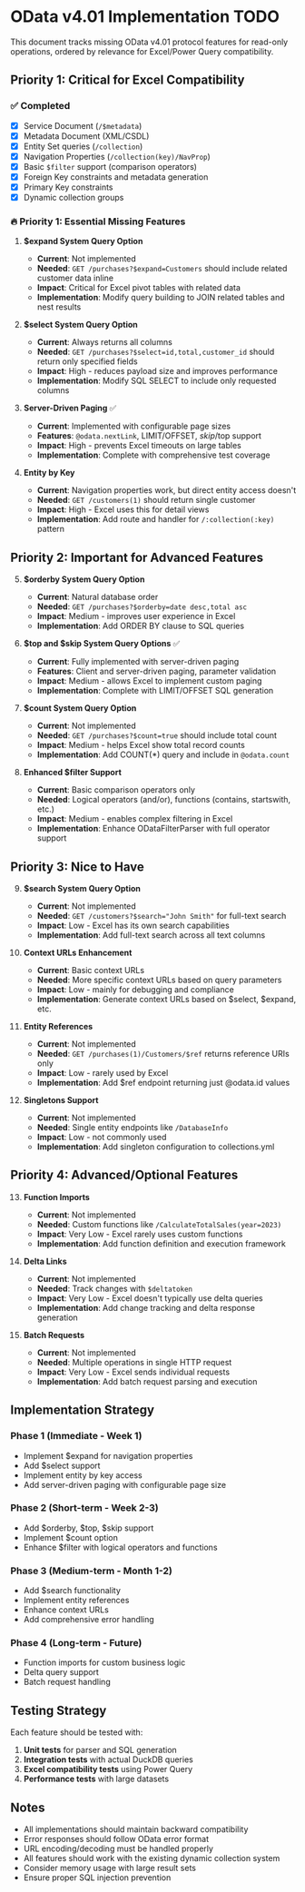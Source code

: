 # OData v4.01 Implementation TODO

This document tracks missing OData v4.01 protocol features for read-only operations, ordered by relevance for Excel/Power Query compatibility.

## Priority 1: Critical for Excel Compatibility

### ✅ Completed
- [x] Service Document (`/$metadata`)
- [x] Metadata Document (XML/CSDL)
- [x] Entity Set queries (`/collection`)
- [x] Navigation Properties (`/collection(key)/NavProp`)
- [x] Basic `$filter` support (comparison operators)
- [x] Foreign Key constraints and metadata generation
- [x] Primary Key constraints
- [x] Dynamic collection groups

### 🔥 Priority 1: Essential Missing Features

1. **$expand System Query Option** 
   - **Current**: Not implemented
   - **Needed**: `GET /purchases?$expand=Customers` should include related customer data inline
   - **Impact**: Critical for Excel pivot tables with related data
   - **Implementation**: Modify query building to JOIN related tables and nest results

2. **$select System Query Option**
   - **Current**: Always returns all columns
   - **Needed**: `GET /purchases?$select=id,total,customer_id` should return only specified fields
   - **Impact**: High - reduces payload size and improves performance
   - **Implementation**: Modify SQL SELECT to include only requested columns

3. **Server-Driven Paging** ✅
   - **Current**: Implemented with configurable page sizes
   - **Features**: `@odata.nextLink`, LIMIT/OFFSET, $skip/$top support
   - **Impact**: High - prevents Excel timeouts on large tables
   - **Implementation**: Complete with comprehensive test coverage

4. **Entity by Key** 
   - **Current**: Navigation properties work, but direct entity access doesn't
   - **Needed**: `GET /customers(1)` should return single customer
   - **Impact**: High - Excel uses this for detail views
   - **Implementation**: Add route and handler for `/:collection(:key)` pattern

## Priority 2: Important for Advanced Features

5. **$orderby System Query Option**
   - **Current**: Natural database order
   - **Needed**: `GET /purchases?$orderby=date desc,total asc`
   - **Impact**: Medium - improves user experience in Excel
   - **Implementation**: Add ORDER BY clause to SQL queries

6. **$top and $skip System Query Options** ✅
   - **Current**: Fully implemented with server-driven paging
   - **Features**: Client and server-driven paging, parameter validation
   - **Impact**: Medium - allows Excel to implement custom paging
   - **Implementation**: Complete with LIMIT/OFFSET SQL generation

7. **$count System Query Option** 
   - **Current**: Not implemented
   - **Needed**: `GET /purchases?$count=true` should include total count
   - **Impact**: Medium - helps Excel show total record counts
   - **Implementation**: Add COUNT(*) query and include in `@odata.count`

8. **Enhanced $filter Support**
   - **Current**: Basic comparison operators only
   - **Needed**: Logical operators (and/or), functions (contains, startswith, etc.)
   - **Impact**: Medium - enables complex filtering in Excel
   - **Implementation**: Enhance ODataFilterParser with full operator support

## Priority 3: Nice to Have

9. **$search System Query Option**
   - **Current**: Not implemented  
   - **Needed**: `GET /customers?$search="John Smith"` for full-text search
   - **Impact**: Low - Excel has its own search capabilities
   - **Implementation**: Add full-text search across all text columns

10. **Context URLs Enhancement**
    - **Current**: Basic context URLs
    - **Needed**: More specific context URLs based on query parameters
    - **Impact**: Low - mainly for debugging and compliance
    - **Implementation**: Generate context URLs based on $select, $expand, etc.

11. **Entity References**
    - **Current**: Not implemented
    - **Needed**: `GET /purchases(1)/Customers/$ref` returns reference URIs only
    - **Impact**: Low - rarely used by Excel
    - **Implementation**: Add $ref endpoint returning just @odata.id values

12. **Singletons Support**
    - **Current**: Not implemented
    - **Needed**: Single entity endpoints like `/DatabaseInfo`
    - **Impact**: Low - not commonly used
    - **Implementation**: Add singleton configuration to collections.yml

## Priority 4: Advanced/Optional Features

13. **Function Imports**
    - **Current**: Not implemented
    - **Needed**: Custom functions like `/CalculateTotalSales(year=2023)`
    - **Impact**: Very Low - Excel rarely uses custom functions
    - **Implementation**: Add function definition and execution framework

14. **Delta Links**
    - **Current**: Not implemented
    - **Needed**: Track changes with `$deltatoken`
    - **Impact**: Very Low - Excel doesn't typically use delta queries
    - **Implementation**: Add change tracking and delta response generation

15. **Batch Requests**
    - **Current**: Not implemented
    - **Needed**: Multiple operations in single HTTP request
    - **Impact**: Very Low - Excel sends individual requests
    - **Implementation**: Add batch request parsing and execution

## Implementation Strategy

### Phase 1 (Immediate - Week 1)
- Implement $expand for navigation properties
- Add $select support
- Implement entity by key access
- Add server-driven paging with configurable page size

### Phase 2 (Short-term - Week 2-3)  
- Add $orderby, $top, $skip support
- Implement $count option
- Enhance $filter with logical operators and functions

### Phase 3 (Medium-term - Month 1-2)
- Add $search functionality
- Implement entity references
- Enhance context URLs
- Add comprehensive error handling

### Phase 4 (Long-term - Future)
- Function imports for custom business logic
- Delta query support
- Batch request handling

## Testing Strategy

Each feature should be tested with:
1. **Unit tests** for parser and SQL generation
2. **Integration tests** with actual DuckDB queries  
3. **Excel compatibility tests** using Power Query
4. **Performance tests** with large datasets

## Notes

- All implementations should maintain backward compatibility
- Error responses should follow OData error format
- URL encoding/decoding must be handled properly
- All features should work with the existing dynamic collection system
- Consider memory usage with large result sets
- Ensure proper SQL injection prevention